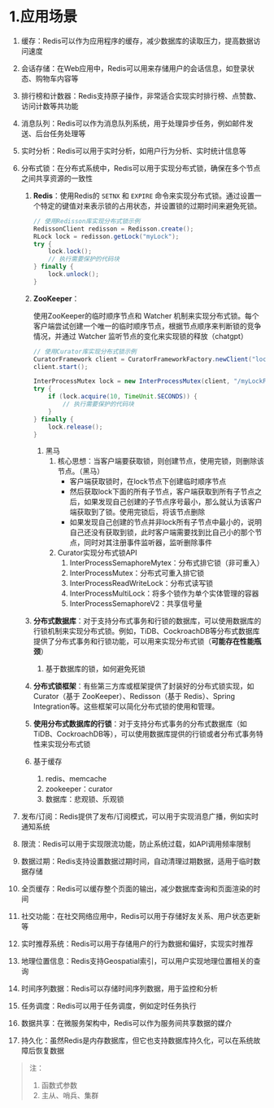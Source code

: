 # 1.应用场景

1. 缓存：Redis可以作为应用程序的缓存，减少数据库的读取压力，提高数据访问速度

2. 会话存储：在Web应用中，Redis可以用来存储用户的会话信息，如登录状态、购物车内容等

3. 排行榜和计数器：Redis支持原子操作，非常适合实现实时排行榜、点赞数、访问计数等共功能

4. 消息队列：Redis可以作为消息队列系统，用于处理异步任务，例如邮件发送、后台任务处理等

5. 实时分析：Redis可以用于实时分析，如用户行为分析、实时统计信息等

6. 分布式锁：在分布式系统中，Redis可以用于实现分布式锁，确保在多个节点之间共享资源的一致性

   1. **Redis**：使用Redis的 `SETNX` 和 `EXPIRE` 命令来实现分布式锁。通过设置一个特定的键值对来表示锁的占用状态，并设置锁的过期时间来避免死锁。

      ```java
      // 使用Redisson库实现分布式锁示例
      RedissonClient redisson = Redisson.create();
      RLock lock = redisson.getLock("myLock");
      try {
          lock.lock();
          // 执行需要保护的代码块
      } finally {
          lock.unlock();
      }
      ```

      

   2. **ZooKeeper**：

      使用ZooKeeper的临时顺序节点和 Watcher 机制来实现分布式锁。每个客户端尝试创建一个唯一的临时顺序节点，根据节点顺序来判断锁的竞争情况，并通过 Watcher 监听节点的变化来实现锁的释放（chatgpt）

      ```java
      // 使用Curator库实现分布式锁示例
      CuratorFramework client = CuratorFrameworkFactory.newClient("localhost:2181", new RetryForever(1000));
      client.start();
      
      InterProcessMutex lock = new InterProcessMutex(client, "/myLockPath");
      try {
          if (lock.acquire(10, TimeUnit.SECONDS)) {
              // 执行需要保护的代码块
          }
      } finally {
          lock.release();
      }
      
      ```

      1. 黑马
         1. 核心思想：当客户端要获取锁，则创建节点，使用完锁，则删除该节点。（黑马）
            - 客户端获取锁时，在lock节点下创建临时顺序节点
            - 然后获取lock下面的所有子节点，客户端获取到所有子节点之后，如果发现自己创建的子节点序号最小，那么就认为该客户端获取到了锁。使用完锁后，将该节点删除
            - 如果发现自己创建的节点并非lock所有子节点中最小的，说明自己还没有获取到锁，此时客户端需要找到比自己小的那个节点，同时对其注册事件监听器，监听删除事件
         2. Curator实现分布式锁API
            1. InterProcessSemaphoreMytex：分布式排它锁（非可重入）
            2. InterProcessMutex：分布式可重入排它锁
            3. InterProcessReadWriteLock：分布式读写锁
            4. InterProcessMultiLock：将多个锁作为单个实体管理的容器
            5. InterProcessSemaphoreV2：共享信号量

   3. **分布式数据库**：对于支持分布式事务和行锁的数据库，可以使用数据库的行锁机制来实现分布式锁。例如，TiDB、CockroachDB等分布式数据库提供了分布式事务和行锁功能，可以用来实现分布式锁（**可能存在性能瓶颈**）

      1. 基于数据库的锁，如何避免死锁

   4. **分布式锁框架**：有些第三方库或框架提供了封装好的分布式锁实现，如Curator（基于 ZooKeeper）、Redisson（基于 Redis）、Spring Integration等。这些框架可以简化分布式锁的使用和管理。

   5. **使用分布式数据库的行锁**：对于支持分布式事务的分布式数据库（如TiDB、CockroachDB等），可以使用数据库提供的行锁或者分布式事务特性来实现分布式锁

   6. 基于缓存

      1. redis、memcache
      2. zookeeper：curator
      3. 数据库：悲观锁、乐观锁

7. 发布/订阅：Redis提供了发布/订阅模式，可以用于实现消息广播，例如实时通知系统

8. 限流：Redis可以用于实现限流功能，防止系统过载，如API调用频率限制

9. 数据过期：Redis支持设置数据过期时间，自动清理过期数据，适用于临时数据存储

10. 全页缓存：Redis可以缓存整个页面的输出，减少数据库查询和页面渲染的时间

11. 社交功能：在社交网络应用中，Redis可以用于存储好友关系、用户状态更新等

12. 实时推荐系统：Redis可以用于存储用户的行为数据和偏好，实现实时推荐

13. 地理位置信息：Redis支持Geospatial索引，可以用户实现地理位置相关的查询

14. 时间序列数据：Redis可以存储时间序列数据，用于监控和分析

15. 任务调度：Redis可以用于任务调度，例如定时任务执行

16. 数据共享：在微服务架构中，Redis可以作为服务间共享数据的媒介

17. 持久化：虽然Redis是内存数据库，但它也支持数据库持久化，可以在系统故障后恢复数据

> 注：
>
> 1. 函数式参数
> 2. 主从、哨兵、集群